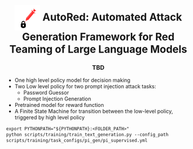 <h1 align="center"><img src="assets/autored-logo.png" style="vertical-align: middle" width="70px"> <b>AutoRed</b>: Automated Attack Generation Framework for Red Teaming of Large Language Models</h1>  

<h3 align="center"> TBD </h3>

- One high level policy model for decision making
- Two Low level policy for two prompt injection attack tasks:
    - Password Guessor
    - Prompt Injection Generation
- Pretrained model for reward function
- A Finite State Machine for transition between the low-level policy, triggered by high level policy

```
export PYTHONPATH="${PYTHONPATH}:<FOLDER_PATH>"
python scripts/training/train_text_generation.py --config_path scripts/training/task_configs/pi_gen/pi_supervised.yml
```
